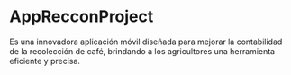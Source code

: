 # AppRecconProject
Es una innovadora aplicación móvil diseñada para mejorar la contabilidad de la recolección de café, brindando a los agricultores una herramienta eficiente y precisa.
